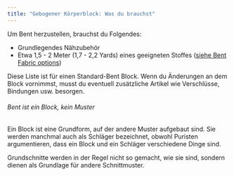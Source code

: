 ```yaml
---
title: "Gebogener Körperblock: Was du brauchst"
---
```


Um Bent herzustellen, brauchst du Folgendes:

- Grundlegendes Nähzubehör
- Etwa 1,5 - 2 Meter (1,7 - 2,2 Yards) eines geeigneten Stoffes ([siehe Bent Fabric options](/docs/designs/bent/fabric/))

Diese Liste ist für einen Standard-Bent Block. Wenn du Änderungen an dem Block vornimmst, musst du eventuell zusätzliche Artikel wie Verschlüsse, Bindungen usw. besorgen.

<Note>

###### Bent ist ein Block, kein Muster

Ein Block ist eine Grundform, auf der andere Muster aufgebaut sind.
Sie werden manchmal auch als Schläger bezeichnet, obwohl Puristen argumentieren, dass ein Block und ein Schläger verschiedene Dinge sind.

Grundschnitte werden in der Regel nicht so gemacht, wie sie sind, sondern dienen als Grundlage für andere Schnittmuster.

</Note>
